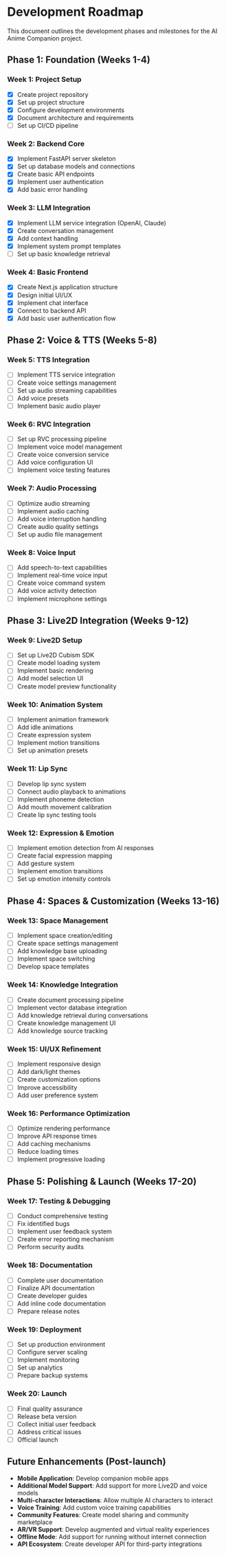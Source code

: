 # Development Roadmap

This document outlines the development phases and milestones for the AI Anime Companion project.

## Phase 1: Foundation (Weeks 1-4)

### Week 1: Project Setup
- [x] Create project repository
- [x] Set up project structure
- [x] Configure development environments
- [x] Document architecture and requirements
- [ ] Set up CI/CD pipeline

### Week 2: Backend Core
- [x] Implement FastAPI server skeleton
- [x] Set up database models and connections
- [x] Create basic API endpoints
- [x] Implement user authentication
- [x] Add basic error handling

### Week 3: LLM Integration
- [x] Implement LLM service integration (OpenAI, Claude)
- [x] Create conversation management
- [x] Add context handling
- [x] Implement system prompt templates
- [ ] Set up basic knowledge retrieval

### Week 4: Basic Frontend
- [x] Create Next.js application structure
- [x] Design initial UI/UX
- [x] Implement chat interface
- [x] Connect to backend API
- [x] Add basic user authentication flow

## Phase 2: Voice & TTS (Weeks 5-8)

### Week 5: TTS Integration
- [ ] Implement TTS service integration
- [ ] Create voice settings management
- [ ] Set up audio streaming capabilities
- [ ] Add voice presets
- [ ] Implement basic audio player

### Week 6: RVC Integration
- [ ] Set up RVC processing pipeline
- [ ] Implement voice model management
- [ ] Create voice conversion service
- [ ] Add voice configuration UI
- [ ] Implement voice testing features

### Week 7: Audio Processing
- [ ] Optimize audio streaming
- [ ] Implement audio caching
- [ ] Add voice interruption handling
- [ ] Create audio quality settings
- [ ] Set up audio file management

### Week 8: Voice Input
- [ ] Add speech-to-text capabilities
- [ ] Implement real-time voice input
- [ ] Create voice command system
- [ ] Add voice activity detection
- [ ] Implement microphone settings

## Phase 3: Live2D Integration (Weeks 9-12)

### Week 9: Live2D Setup
- [ ] Set up Live2D Cubism SDK
- [ ] Create model loading system
- [ ] Implement basic rendering
- [ ] Add model selection UI
- [ ] Create model preview functionality

### Week 10: Animation System
- [ ] Implement animation framework
- [ ] Add idle animations
- [ ] Create expression system
- [ ] Implement motion transitions
- [ ] Set up animation presets

### Week 11: Lip Sync
- [ ] Develop lip sync system
- [ ] Connect audio playback to animations
- [ ] Implement phoneme detection
- [ ] Add mouth movement calibration
- [ ] Create lip sync testing tools

### Week 12: Expression & Emotion
- [ ] Implement emotion detection from AI responses
- [ ] Create facial expression mapping
- [ ] Add gesture system
- [ ] Implement emotion transitions
- [ ] Set up emotion intensity controls

## Phase 4: Spaces & Customization (Weeks 13-16)

### Week 13: Space Management
- [ ] Implement space creation/editing
- [ ] Create space settings management
- [ ] Add knowledge base uploading
- [ ] Implement space switching
- [ ] Develop space templates

### Week 14: Knowledge Integration
- [ ] Create document processing pipeline
- [ ] Implement vector database integration
- [ ] Add knowledge retrieval during conversations
- [ ] Create knowledge management UI
- [ ] Add knowledge source tracking

### Week 15: UI/UX Refinement
- [ ] Implement responsive design
- [ ] Add dark/light themes
- [ ] Create customization options
- [ ] Improve accessibility
- [ ] Add user preference system

### Week 16: Performance Optimization
- [ ] Optimize rendering performance
- [ ] Improve API response times
- [ ] Add caching mechanisms
- [ ] Reduce loading times
- [ ] Implement progressive loading

## Phase 5: Polishing & Launch (Weeks 17-20)

### Week 17: Testing & Debugging
- [ ] Conduct comprehensive testing
- [ ] Fix identified bugs
- [ ] Implement user feedback system
- [ ] Create error reporting mechanism
- [ ] Perform security audits

### Week 18: Documentation
- [ ] Complete user documentation
- [ ] Finalize API documentation
- [ ] Create developer guides
- [ ] Add inline code documentation
- [ ] Prepare release notes

### Week 19: Deployment
- [ ] Set up production environment
- [ ] Configure server scaling
- [ ] Implement monitoring
- [ ] Set up analytics
- [ ] Prepare backup systems

### Week 20: Launch
- [ ] Final quality assurance
- [ ] Release beta version
- [ ] Collect initial user feedback
- [ ] Address critical issues
- [ ] Official launch

## Future Enhancements (Post-launch)

- **Mobile Application**: Develop companion mobile apps
- **Additional Model Support**: Add support for more Live2D and voice models
- **Multi-character Interactions**: Allow multiple AI characters to interact
- **Voice Training**: Add custom voice training capabilities
- **Community Features**: Create model sharing and community marketplace
- **AR/VR Support**: Develop augmented and virtual reality experiences
- **Offline Mode**: Add support for running without internet connection
- **API Ecosystem**: Create developer API for third-party integrations 